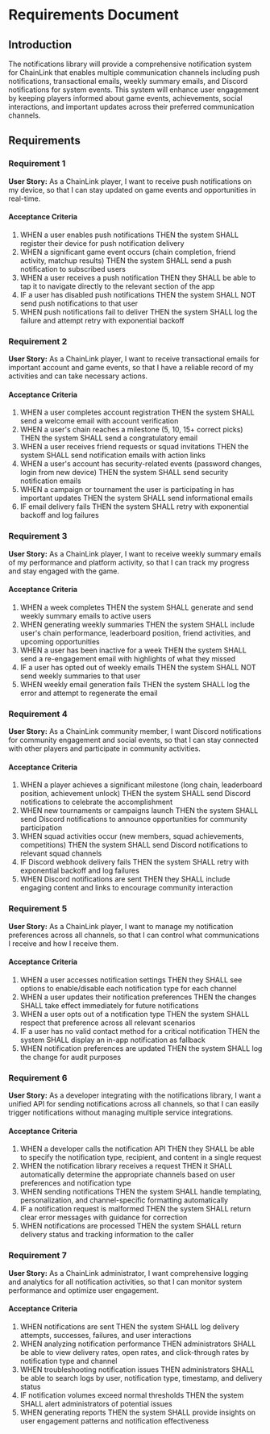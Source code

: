 # Requirements Document

## Introduction

The notifications library will provide a comprehensive notification system for ChainLink that enables multiple communication channels including push notifications, transactional emails, weekly summary emails, and Discord notifications for system events. This system will enhance user engagement by keeping players informed about game events, achievements, social interactions, and important updates across their preferred communication channels.

## Requirements

### Requirement 1

**User Story:** As a ChainLink player, I want to receive push notifications on my device, so that I can stay updated on game events and opportunities in real-time.

#### Acceptance Criteria

1. WHEN a user enables push notifications THEN the system SHALL register their device for push notification delivery
2. WHEN a significant game event occurs (chain completion, friend activity, matchup results) THEN the system SHALL send a push notification to subscribed users
3. WHEN a user receives a push notification THEN they SHALL be able to tap it to navigate directly to the relevant section of the app
4. IF a user has disabled push notifications THEN the system SHALL NOT send push notifications to that user
5. WHEN push notifications fail to deliver THEN the system SHALL log the failure and attempt retry with exponential backoff

### Requirement 2

**User Story:** As a ChainLink player, I want to receive transactional emails for important account and game events, so that I have a reliable record of my activities and can take necessary actions.

#### Acceptance Criteria

1. WHEN a user completes account registration THEN the system SHALL send a welcome email with account verification
2. WHEN a user's chain reaches a milestone (5, 10, 15+ correct picks) THEN the system SHALL send a congratulatory email
3. WHEN a user receives friend requests or squad invitations THEN the system SHALL send notification emails with action links
4. WHEN a user's account has security-related events (password changes, login from new device) THEN the system SHALL send security notification emails
5. WHEN a campaign or tournament the user is participating in has important updates THEN the system SHALL send informational emails
6. IF email delivery fails THEN the system SHALL retry with exponential backoff and log failures

### Requirement 3

**User Story:** As a ChainLink player, I want to receive weekly summary emails of my performance and platform activity, so that I can track my progress and stay engaged with the game.

#### Acceptance Criteria

1. WHEN a week completes THEN the system SHALL generate and send weekly summary emails to active users
2. WHEN generating weekly summaries THEN the system SHALL include user's chain performance, leaderboard position, friend activities, and upcoming opportunities
3. WHEN a user has been inactive for a week THEN the system SHALL send a re-engagement email with highlights of what they missed
4. IF a user has opted out of weekly emails THEN the system SHALL NOT send weekly summaries to that user
5. WHEN weekly email generation fails THEN the system SHALL log the error and attempt to regenerate the email

### Requirement 4

**User Story:** As a ChainLink community member, I want Discord notifications for community engagement and social events, so that I can stay connected with other players and participate in community activities.

#### Acceptance Criteria

1. WHEN a player achieves a significant milestone (long chain, leaderboard position, achievement unlock) THEN the system SHALL send Discord notifications to celebrate the accomplishment
2. WHEN new tournaments or campaigns launch THEN the system SHALL send Discord notifications to announce opportunities for community participation
3. WHEN squad activities occur (new members, squad achievements, competitions) THEN the system SHALL send Discord notifications to relevant squad channels
4. IF Discord webhook delivery fails THEN the system SHALL retry with exponential backoff and log failures
5. WHEN Discord notifications are sent THEN they SHALL include engaging content and links to encourage community interaction

### Requirement 5

**User Story:** As a ChainLink player, I want to manage my notification preferences across all channels, so that I can control what communications I receive and how I receive them.

#### Acceptance Criteria

1. WHEN a user accesses notification settings THEN they SHALL see options to enable/disable each notification type for each channel
2. WHEN a user updates their notification preferences THEN the changes SHALL take effect immediately for future notifications
3. WHEN a user opts out of a notification type THEN the system SHALL respect that preference across all relevant scenarios
4. IF a user has no valid contact method for a critical notification THEN the system SHALL display an in-app notification as fallback
5. WHEN notification preferences are updated THEN the system SHALL log the change for audit purposes

### Requirement 6

**User Story:** As a developer integrating with the notifications library, I want a unified API for sending notifications across all channels, so that I can easily trigger notifications without managing multiple service integrations.

#### Acceptance Criteria

1. WHEN a developer calls the notification API THEN they SHALL be able to specify the notification type, recipient, and content in a single request
2. WHEN the notification library receives a request THEN it SHALL automatically determine the appropriate channels based on user preferences and notification type
3. WHEN sending notifications THEN the system SHALL handle templating, personalization, and channel-specific formatting automatically
4. IF a notification request is malformed THEN the system SHALL return clear error messages with guidance for correction
5. WHEN notifications are processed THEN the system SHALL return delivery status and tracking information to the caller

### Requirement 7

**User Story:** As a ChainLink administrator, I want comprehensive logging and analytics for all notification activities, so that I can monitor system performance and optimize user engagement.

#### Acceptance Criteria

1. WHEN notifications are sent THEN the system SHALL log delivery attempts, successes, failures, and user interactions
2. WHEN analyzing notification performance THEN administrators SHALL be able to view delivery rates, open rates, and click-through rates by notification type and channel
3. WHEN troubleshooting notification issues THEN administrators SHALL be able to search logs by user, notification type, timestamp, and delivery status
4. IF notification volumes exceed normal thresholds THEN the system SHALL alert administrators of potential issues
5. WHEN generating reports THEN the system SHALL provide insights on user engagement patterns and notification effectiveness